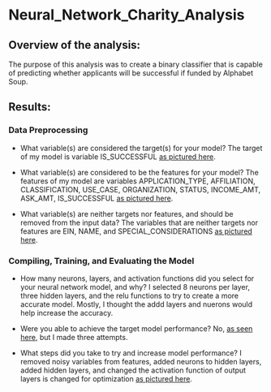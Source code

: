 # Neural_Network_Charity_Analysis

## Overview of the analysis: 
The purpose of this analysis was to create a binary classifier that is capable of predicting whether applicants will be successful if funded by Alphabet Soup.

## Results: 

### Data Preprocessing

* What variable(s) are considered the target(s) for your model?
The target of my model is variable IS_SUCCESSFUL [as pictured here]().

* What variable(s) are considered to be the features for your model?
The features of my model are variables APPLICATION_TYPE, AFFILIATION,	CLASSIFICATION,	USE_CASE,	ORGANIZATION,	STATUS,	INCOME_AMT,	ASK_AMT,	IS_SUCCESSFUL [as pictured here]().

* What variable(s) are neither targets nor features, and should be removed from the input data?
The variables that are neither targets nor features are EIN, NAME, and SPECIAL_CONSIDERATIONS [as pictured here](). 

### Compiling, Training, and Evaluating the Model

* How many neurons, layers, and activation functions did you select for your neural network model, and why?
I selected 8 neurons per layer, three hidden layers, and the relu functions to try to create a more accurate model. Mostly, I thought the addd layers and nuerons would help increase the accuracy.

* Were you able to achieve the target model performance?
No, [as seen here](https://github.com/LaurenSonis/Neural_Network_Charity_Analysis/blob/main/2021-04-18%20(6).png), but I made three attempts.

* What steps did you take to try and increase model performance?
I removed noisy variables from features, added neurons to hidden layers, added hidden layers, and changed the activation function of output layers is changed for optimization [as pictured here]().


